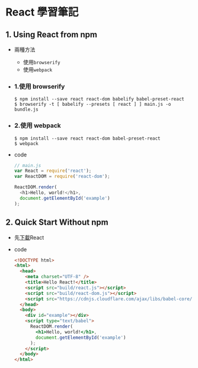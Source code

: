# React 學習筆記

## 1. Using React from npm
  * 兩種方法
    * 使用`browserify`
    * 使用`webpack`
  * ### 1.使用 **browserify**
    ```
    $ npm install --save react react-dom babelify babel-preset-react
    $ browserify -t [ babelify --presets [ react ] ] main.js -o bundle.js
    ```

  * ### 2.使用 **webpack**
    ```
    $ npm install --save react react-dom babel-preset-react
    $ webpack
    ```

  * code
    ```javascript
    // main.js
    var React = require('react');
    var ReactDOM = require('react-dom');

    ReactDOM.render(
      <h1>Hello, world!</h1>,
      document.getElementById('example')
    );
    ```

## 2. Quick Start Without npm
  * 先[下載](http://facebook.github.io/react/downloads.html)React
  * code

    ```html
    <!DOCTYPE html>
    <html>
      <head>
        <meta charset="UTF-8" />
        <title>Hello React!</title>
        <script src="build/react.js"></script>
        <script src="build/react-dom.js"></script>
        <script src="https://cdnjs.cloudflare.com/ajax/libs/babel-core/5.8.23/browser.min.js"></script>
      </head>
      <body>
        <div id="example"></div>
        <script type="text/babel">
          ReactDOM.render(
            <h1>Hello, world!</h1>,
            document.getElementById('example')
          );
        </script>
      </body>
    </html>
    ```
